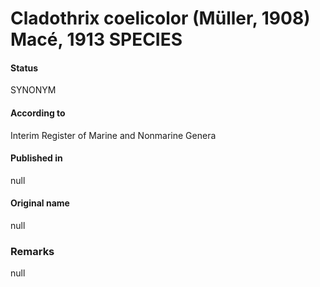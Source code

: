 # Cladothrix coelicolor (Müller, 1908) Macé, 1913 SPECIES

#### Status
SYNONYM

#### According to
Interim Register of Marine and Nonmarine Genera

#### Published in
null

#### Original name
null

### Remarks
null
